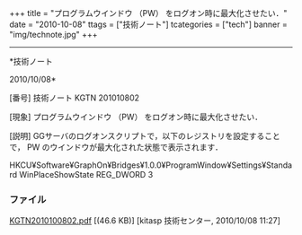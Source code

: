 ﻿+++
title = "プログラムウインドウ （PW） をログオン時に最大化させたい．"
date = "2010-10-08"
ttags = ["技術ノート"]
tcategories = ["tech"]
banner = "img/technote.jpg"
+++

-----------------------------------------------------------------------------------------------------------------------------

*技術ノート

2010/10/08*


[番号]
技術ノート KGTN 201010802

[現象]
プログラムウインドウ （PW） をログオン時に最大化させたい．

[説明]
GGサーバのログオンスクリプトで，以下のレジストリを設定することで， PW
のウインドウが最大化された状態で表示されます．

HKCU¥Software¥GraphOn¥Bridges¥1.0.0¥ProgramWindow¥Settings¥Standard
WinPlaceShowState REG_DWORD 3


### ファイル

 
 


[KGTN2010100802.pdf](http://techreport.kitasp.net/attachments/download/352/KGTN2010100802.pdf)
 [(46.6 KB)] [kitasp 技術センター, 2010/10/08
11:27]


 


 

